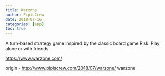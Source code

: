 ```yaml
---
title: Warzone
author: PipisCrew
date: 2018-07-16
categories: [app]
toc: true
---
```


A turn-based strategy game inspired by the classic board game Risk. Play alone or with friends.

https://www.warzone.com/

origin - http://www.pipiscrew.com/2018/07/warzone/ warzone